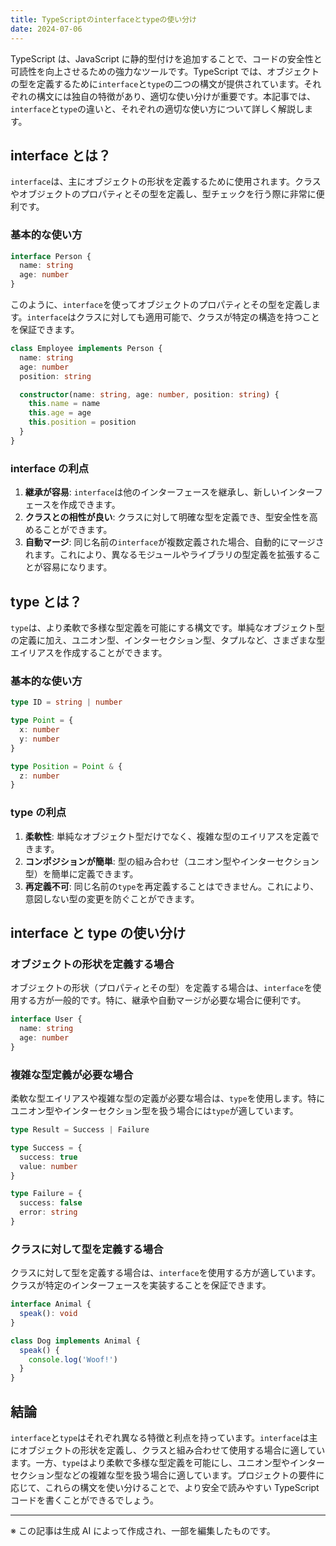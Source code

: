 ```yaml
---
title: TypeScriptのinterfaceとtypeの使い分け
date: 2024-07-06
---
```


TypeScript は、JavaScript に静的型付けを追加することで、コードの安全性と可読性を向上させるための強力なツールです。TypeScript では、オブジェクトの型を定義するために`interface`と`type`の二つの構文が提供されています。それぞれの構文には独自の特徴があり、適切な使い分けが重要です。本記事では、`interface`と`type`の違いと、それぞれの適切な使い方について詳しく解説します。

## interface とは？

`interface`は、主にオブジェクトの形状を定義するために使用されます。クラスやオブジェクトのプロパティとその型を定義し、型チェックを行う際に非常に便利です。

### 基本的な使い方

```typescript
interface Person {
  name: string
  age: number
}
```

このように、`interface`を使ってオブジェクトのプロパティとその型を定義します。`interface`はクラスに対しても適用可能で、クラスが特定の構造を持つことを保証できます。

```typescript
class Employee implements Person {
  name: string
  age: number
  position: string

  constructor(name: string, age: number, position: string) {
    this.name = name
    this.age = age
    this.position = position
  }
}
```

### interface の利点

1. **継承が容易**: `interface`は他のインターフェースを継承し、新しいインターフェースを作成できます。
2. **クラスとの相性が良い**: クラスに対して明確な型を定義でき、型安全性を高めることができます。
3. **自動マージ**: 同じ名前の`interface`が複数定義された場合、自動的にマージされます。これにより、異なるモジュールやライブラリの型定義を拡張することが容易になります。

## type とは？

`type`は、より柔軟で多様な型定義を可能にする構文です。単純なオブジェクト型の定義に加え、ユニオン型、インターセクション型、タプルなど、さまざまな型エイリアスを作成することができます。

### 基本的な使い方

```typescript
type ID = string | number

type Point = {
  x: number
  y: number
}

type Position = Point & {
  z: number
}
```

### type の利点

1. **柔軟性**: 単純なオブジェクト型だけでなく、複雑な型のエイリアスを定義できます。
2. **コンポジションが簡単**: 型の組み合わせ（ユニオン型やインターセクション型）を簡単に定義できます。
3. **再定義不可**: 同じ名前の`type`を再定義することはできません。これにより、意図しない型の変更を防ぐことができます。

## interface と type の使い分け

### オブジェクトの形状を定義する場合

オブジェクトの形状（プロパティとその型）を定義する場合は、`interface`を使用する方が一般的です。特に、継承や自動マージが必要な場合に便利です。

```typescript
interface User {
  name: string
  age: number
}
```

### 複雑な型定義が必要な場合

柔軟な型エイリアスや複雑な型の定義が必要な場合は、`type`を使用します。特にユニオン型やインターセクション型を扱う場合には`type`が適しています。

```typescript
type Result = Success | Failure

type Success = {
  success: true
  value: number
}

type Failure = {
  success: false
  error: string
}
```

### クラスに対して型を定義する場合

クラスに対して型を定義する場合は、`interface`を使用する方が適しています。クラスが特定のインターフェースを実装することを保証できます。

```typescript
interface Animal {
  speak(): void
}

class Dog implements Animal {
  speak() {
    console.log('Woof!')
  }
}
```

## 結論

`interface`と`type`はそれぞれ異なる特徴と利点を持っています。`interface`は主にオブジェクトの形状を定義し、クラスと組み合わせて使用する場合に適しています。一方、`type`はより柔軟で多様な型定義を可能にし、ユニオン型やインターセクション型などの複雑な型を扱う場合に適しています。プロジェクトの要件に応じて、これらの構文を使い分けることで、より安全で読みやすい TypeScript コードを書くことができるでしょう。

---

※ この記事は生成 AI によって作成され、一部を編集したものです。

